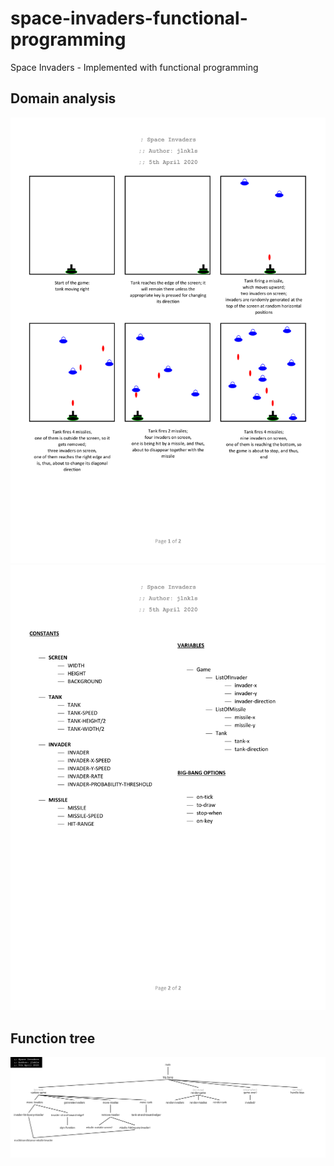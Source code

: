 # space-invaders-functional-programming
Space Invaders - Implemented with functional programming

## Domain analysis
![Domain Analysis 1](https://github.com/jlnkls/space-invaders-functional-programming/blob/main/doc/domain_analysis_1.png)
![Domain Analysis 2](https://github.com/jlnkls/space-invaders-functional-programming/blob/main/doc/domain_analysis_2.png)

## Function tree
![Function tree](https://github.com/jlnkls/space-invaders-functional-programming/blob/main/doc/function_tree.png)
